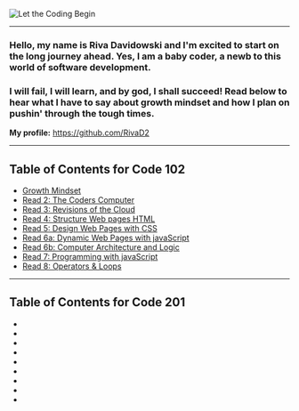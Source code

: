 ![Let the Coding Begin](https://media.giphy.com/media/zOvBKUUEERdNm/giphy.gif)

------------------------
### Hello, my name is Riva Davidowski and I'm excited to start on the long journey ahead. Yes, I am a baby coder, a newb to this world of software development. 
### I will fail, I will learn, and by god, I shall succeed! Read below to hear what I have to say about growth mindset and how I plan on pushin' through the tough times. 

**My profile:** <https://github.com/RivaD2>

-----------------

##  Table of Contents for Code 102 

* [Growth Mindset](growthmindset.md)
* [Read 2: The Coders Computer](coder-computers.md)
* [Read 3: Revisions of the Cloud](revisions.md)
* [Read 4: Structure Web pages HTML](html.md)
* [Read 5: Design Web Pages with CSS](css.md)
* [Read 6a: Dynamic Web Pages with javaScript](javaScript.md)
* [Read 6b: Computer Architecture and Logic](architectureAndLogic.md)
* [Read 7: Programming with javaScript](programmingjs.md)
* [Read 8: Operators & Loops](opsandloops.md)


----------------------------

## Table of Contents for Code 201

* []()
* []()
* []()
* []()
* []()
* []()
* []()
* []()
* []()
